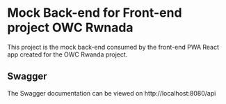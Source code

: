 # Mock Back-end for Front-end project OWC Rwnada
This project is the mock back-end consumed by the front-end PWA React app created for the OWC Rwanda project.

## Swagger
The Swagger documentation can be viewed on http://localhost:8080/api
